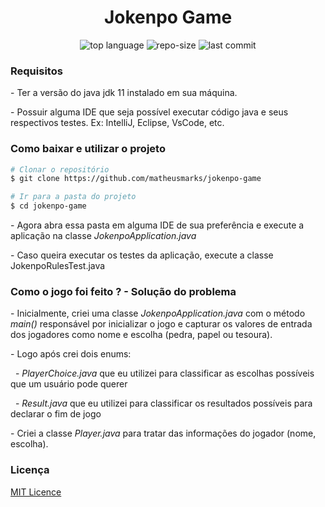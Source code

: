 <h1 align="center">Jokenpo Game</h1>


<p align="center">
  <img alt="top language" src="https://img.shields.io/github/languages/top/matheusmarks/jokenpo-game.svg" />
  <img alt="repo-size" src="https://img.shields.io/github/repo-size/matheusmarks/jokenpo-game.svg" />
  <img alt="last commit" src="https://img.shields.io/github/last-commit/matheusmarks/jokenpo-game.svg" />
</p>


<h3>Requisitos</h3>
<p> - Ter a versão do java jdk 11 instalado em sua máquina.</p>
<p> - Possuir alguma IDE que seja possível executar código java e seus respectivos testes. Ex: IntelliJ, Eclipse, VsCode, etc.</p>

<h3>Como baixar e utilizar o projeto</h3>

 ```bash
# Clonar o repositório
$ git clone https://github.com/matheusmarks/jokenpo-game

# Ir para a pasta do projeto
$ cd jokenpo-game
```

<p> - Agora abra essa pasta em alguma IDE de sua preferência e execute a aplicação na classe <i>JokenpoApplication.java</i></p>
<p> - Caso queira executar os testes da aplicação, execute a classe JokenpoRulesTest.java </p>


<h3>Como o jogo foi feito ? - Solução do problema</h3>

<p> - Inicialmente, criei uma classe <i>JokenpoApplication.java</i> com o método <i>main()</i> responsável por inicializar o jogo e  
  capturar os valores de entrada dos jogadores como nome e escolha (pedra, papel ou tesoura). </p>
<p> - Logo após crei dois enums: </p>
<p>&nbsp - <i>PlayerChoice.java</i> que eu utilizei para classificar as escolhas possíveis que um usuário pode querer</p>
<p>&nbsp - <i>Result.java</i> que eu utilizei para classificar os resultados possíveis para declarar o fim de jogo</p>
<p> - Criei a classe <i>Player.java</i> para tratar das informações do jogador (nome, escolha).</p> 


<h3>Licença</h3>
<a href="https://github.com/matheusmarks/java-expresso-cafe/blob/main/LICENSE">MIT Licence</a>
